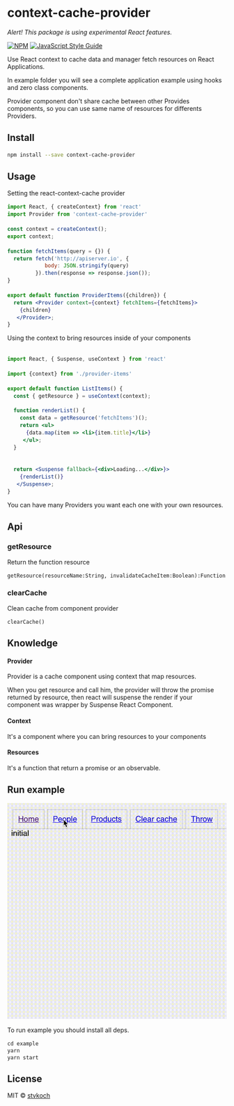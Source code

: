 # context-cache-provider

_Alert! This package is using experimental React features._

>

[![NPM](https://img.shields.io/npm/v/context-cache-provider.svg)](https://www.npmjs.com/package/context-cache-provider) [![JavaScript Style Guide](https://img.shields.io/badge/code_style-standard-brightgreen.svg)](https://standardjs.com)

Use React context to cache data and manager fetch resources on React Applications.

In example folder you will see a complete application example using hooks and zero class components.

Provider component don't share cache between other Provides components, so you can use same name of resources for differents Providers.

## Install

```bash
npm install --save context-cache-provider
```

## Usage

Setting the react-context-cache provider

```jsx
import React, { createContext} from 'react'
import Provider from 'context-cache-provider'

const context = createContext();
export context;

function fetchItems(query = {}) {
  return fetch('http://apiserver.io', {
            body: JSON.stringify(query)
         }).then(response => response.json());
}

export default function ProviderItems({children}) {
  return <Provider context={context} fetchItems={fetchItems}>
    {children}
   </Provider>;
}
```

Using the context to bring resources inside of your components

```jsx

import React, { Suspense, useContext } from 'react'

import {context} from './provider-items'

export default function ListItems() {
  const { getResource } = useContext(context);

  function renderList() {
    const data = getResource('fetchItems')();
    return <ul>
      {data.map(item => <li>{item.title}</li>}
     </ul>;
  }


  return <Suspense fallback={<div>Loading...</div>}>
    {renderList()}
   </Suspense>;
}
```

You can have many Providers you want each one with your own resources.

## Api

### getResource

Return the function resource

```
getResource(resourceName:String, invalidateCacheItem:Boolean):Function
```

### clearCache

Clean cache from component provider

```
clearCache()
```

## Knowledge

#### Provider

Provider is a cache component using context that map resources.

When you get resource and call him, the provider will throw the
promise returned by resource, then react will suspense the render
if your component was wrapper by Suspense React Component.

#### Context

It's a component where you can bring resources to your components

#### Resources

It's a function that return a promise or an observable.

## Run example

![Imgur](https://raw.githubusercontent.com/stvkoch/context-cache-provider/master/example/public/input2.gif)

To run example you should install all deps.

```
cd example
yarn
yarn start
```

## License

MIT © [stvkoch](https://github.com/stvkoch)
